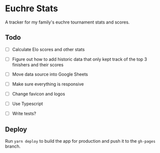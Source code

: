# Euchre Stats

A tracker for my family's euchre tournament stats and scores.


## Todo

- [ ] Calculate Elo scores and other stats
- [ ] Figure out how to add historic data that only kept track of the top 3 finishers and their scores
- [ ] Move data source into Google Sheets
- [ ] Make sure everything is responsive
- [ ] Change favicon and logos
- [ ] Use Typescript
- [ ] Write tests?


## Deploy

Run `yarn deploy` to build the app for production and push it to the `gh-pages` branch.
